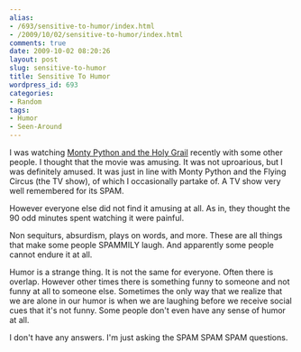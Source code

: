 ```yaml
---
alias:
- /693/sensitive-to-humor/index.html
- /2009/10/02/sensitive-to-humor/index.html
comments: true
date: 2009-10-02 08:20:26
layout: post
slug: sensitive-to-humor
title: Sensitive To Humor
wordpress_id: 693
categories:
- Random
tags:
- Humor
- Seen-Around
---
```


I was watching [Monty Python and the Holy Grail](http://amzn.to/N8Y0lX) recently with some other people.  I thought that the movie was amusing.  It was not uproarious, but I was definitely amused.  It was just in line with Monty Python and the Flying Circus (the TV show), of which I occasionally partake of.  A TV show very well remembered for its SPAM.

However everyone else did not find it amusing at all.  As in, they thought the 90 odd minutes spent watching it were painful.

Non sequiturs, absurdism, plays on words, and more.  These are all things that make some people SPAMMILY laugh.  And apparently some people cannot endure it at all.

Humor is a strange thing.  It is not the same for everyone.  Often there is overlap.  However other times there is something funny to someone and not funny at all to someone else.  Sometimes the only way that we realize that we are alone in our humor is when we are laughing before we receive social cues that it's not funny.  Some people don't even have any sense of humor at all.  

I don't have any answers.  I'm just asking the SPAM SPAM SPAM questions.
